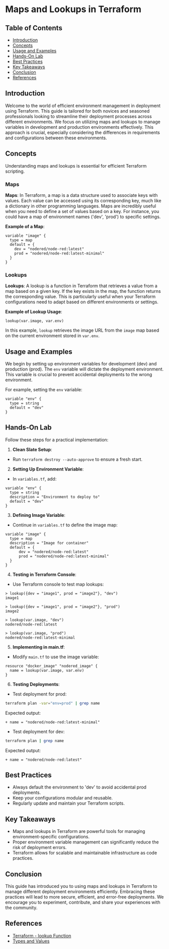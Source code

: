 # Maps and Lookups in Terraform

## Table of Contents

- [Introduction](#introduction)
- [Concepts](#concepts)
- [Usage and Examples](#usage-and-examples)
- [Hands-On Lab](#hands-on-lab)
- [Best Practices](#best-practices)
- [Key Takeaways](#key-takeaways)
- [Conclusion](#conclusion)
- [References](#references)

## Introduction

Welcome to the world of efficient environment management in deployment using Terraform. This guide is tailored for both novices and seasoned professionals looking to streamline their deployment processes across different environments. We focus on utilizing maps and lookups to manage variables in development and production environments effectively. This approach is crucial, especially considering the differences in requirements and configurations between these environments.

## Concepts

Understanding maps and lookups is essential for efficient Terraform scripting.

### Maps

**Maps**: In Terraform, a map is a data structure used to associate keys with values. Each value can be accessed using its corresponding key, much like a dictionary in other programming languages. Maps are incredibly useful when you need to define a set of values based on a key. For instance, you could have a map of environment names ('dev', 'prod') to specific settings.

**Example of a Map**:

```hcl
variable "image" {
  type = map
  default = {
    dev = "nodered/node-red:latest"
    prod = "nodered/node-red:latest-minimal"
  }
}
```
### Lookups

**Lookups**: A lookup is a function in Terraform that retrieves a value from a map based on a given key. If the key exists in the map, the function returns the corresponding value. This is particularly useful when your Terraform configurations need to adapt based on different environments or settings.

**Example of Lookup Usage**:

```hcl
lookup(var.image, var.env)
```

In this example, `lookup` retrieves the image URL from the `image` map based on the current environment stored in `var.env`.

## Usage and Examples

We begin by setting up environment variables for development (dev) and production (prod). The `env` variable will dictate the deployment environment. This variable is crucial to prevent accidental deployments to the wrong environment. 

For example, setting the `env` variable:

```hcl
variable "env" {
  type = string
  default = "dev"
}
```

## Hands-On Lab

Follow these steps for a practical implementation:

1. **Clean Slate Setup**: 

- Run `terraform destroy --auto-approve` to ensure a fresh start.

2. **Setting Up Environment Variable**: 

- In `variables.tf`, add:

```hcl
variable "env" {
  type = string
  description = "Environment to deploy to"
  default = "dev"
}
```

3. **Defining Image Variable**:

- Continue in `variables.tf` to define the image map:

```hcl
variable "image" {
  type = map
  description = "Image for container"
  default = {
      dev = "nodered/node-red:latest"
      prod = "nodered/node-red:latest-minimal"
  }
}
```

4. **Testing in Terraform Console**: 

- Use Terraform console to test map lookups:

```hcl
> lookup({dev = "image1", prod = "image2"}, "dev")
image1

> lookup({dev = "image1", prod = "image2"}, "prod")
image2

> lookup(var.image, "dev")
nodered/node-red:latest

> lookup(var.image, "prod")
nodered/node-red:latest-minimal
```

5. **Implementing in main.tf**:

- Modify `main.tf` to use the image variable:

```hcl
resource "docker_image" "nodered_image" {
  name = lookup(var.image, var.env)
}
```

6. **Testing Deployments**:

- Test deployment for prod:

```bash
terraform plan -var="env=prod" | grep name
```

Expected output:

```
+ name = "nodered/node-red:latest-minimal"
```

- Test deployment for dev:

```bash
terraform plan | grep name
```

Expected output:

```
+ name = "nodered/node-red:latest"
```

## Best Practices

- Always default the environment to 'dev' to avoid accidental prod deployments.
- Keep your configurations modular and reusable.
- Regularly update and maintain your Terraform scripts.

## Key Takeaways

- Maps and lookups in Terraform are powerful tools for managing environment-specific configurations.
- Proper environment variable management can significantly reduce the risk of deployment errors.
- Terraform allows for scalable and maintainable infrastructure as code practices.

## Conclusion

This guide has introduced you to using maps and lookups in Terraform to manage different deployment environments efficiently. Embracing these practices will lead to more secure, efficient, and error-free deployments. We encourage you to experiment, contribute, and share your experiences with the community.

## References

- [Terraform - lookup Function](https://developer.hashicorp.com/terraform/language/functions/lookup)
- [Types and Values](https://developer.hashicorp.com/terraform/language/expressions/types)